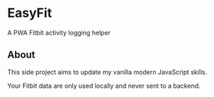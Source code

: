 # EasyFit

A PWA Fitbit activity logging helper

## About

This side project aims to update my vanilla modern JavaScript skills.

Your Fitbit data are only used locally and never sent to a backend.